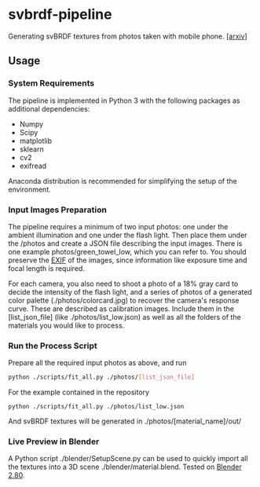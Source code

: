 # svbrdf-pipeline
Generating svBRDF textures from photos taken with mobile phone. [[arxiv]](https://arxiv.org/abs/1912.00321)

## Usage

### System Requirements

The pipeline is implemented in Python 3 with the following packages as additional dependencies:

- Numpy
- Scipy
- matplotlib
- sklearn
- cv2
- exifread

Anaconda distribution is recommended for simplifying the setup of the environment.

### Input Images Preparation

The pipeline requires a minimum of two input photos: one under the ambient illumination and one under the flash light. Then place them under the /photos and create a JSON file describing the input images. There is one example photos/green_towel_low, which you can refer to. You should preserve the [EXIF](https://en.wikipedia.org/wiki/Exif) of the images, since information like exposure time and focal length is required.

For each camera, you also need to shoot a photo of a 18% gray card to decide the intensity of the flash light, and a series of photos of a generated color palette (./photos/colorcard.jpg) to recover the camera's response curve. These are described as calibration images. Include them in the [list_json_file] (like ./photos/list_low.json) as well as all the folders of the materials you would like to process.

### Run the Process Script

Prepare all the required input photos as above, and run

```bash
python ./scripts/fit_all.py ./photos/[list_json_file]
```

For the example contained in the repository

```
python ./scripts/fit_all.py ./photos/list_low.json
```

And svBRDF textures will be generated in ./photos/[material_name]/out/

### Live Preview in Blender

A Python script ./blender/SetupScene.py can be used to quickly import all the textures into a 3D scene ./blender/material.blend. Tested on [Blender 2.80](https://www.blender.org/download/releases/2-80/).
